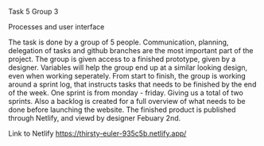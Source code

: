 Task 5 
Group 3


Processes and user interface

The task is done by a group of 5 people. Communication, planning, delegation of tasks and github branches are the most important part of the project. 
The group is given access to a finished prototype, given by a designer. 
Variables will help the group end up at a similar looking design, even when working seperately. 
From start to finish, the group is working around a sprint log, that instructs tasks that needs to be finished by the end of the week. One sprint is from monday - friday. Giving us a total of two sprints.
Also a backlog is created for a full overview of what needs to be done before launching the website.
The finished product is published through Netlify, and viewd by designer Febuary 2nd.

Link to Netlify
https://thirsty-euler-935c5b.netlify.app/
